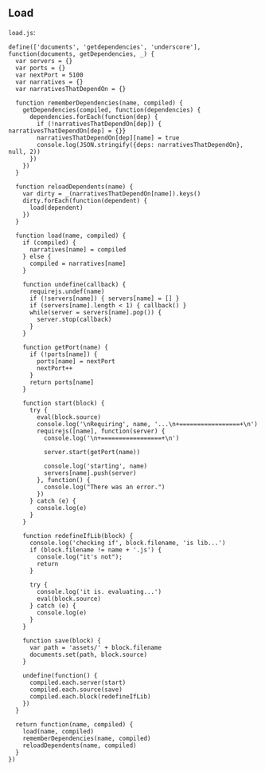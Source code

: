 Load
----

`load.js`:


    define(['documents', 'getdependencies', 'underscore'], function(documents, getDependencies, _) {
      var servers = {}
      var ports = {}
      var nextPort = 5100
      var narratives = {}
      var narrativesThatDependOn = {}

      function rememberDependencies(name, compiled) {
        getDependencies(compiled, function(dependencies) {
          dependencies.forEach(function(dep) {
            if (!narrativesThatDependOn[dep]) { narrativesThatDependOn[dep] = {}}
            narrativesThatDependOn[dep][name] = true
            console.log(JSON.stringify({deps: narrativesThatDependOn}, null, 2))
          })
        })
      }

      function reloadDependents(name) {
        var dirty = _(narrativesThatDependOn[name]).keys()
        dirty.forEach(function(dependent) {
          load(dependent)
        })
      }
      
      function load(name, compiled) {
        if (compiled) {
          narratives[name] = compiled
        } else {
          compiled = narratives[name]
        }

        function undefine(callback) {
          requirejs.undef(name)
          if (!servers[name]) { servers[name] = [] }
          if (servers[name].length < 1) { callback() }
          while(server = servers[name].pop()) {
            server.stop(callback)
          }
        }

        function getPort(name) {
          if (!ports[name]) {
            ports[name] = nextPort
            nextPort++
          }
          return ports[name]
        }

        function start(block) {
          try {
            eval(block.source)
            console.log('\nRequiring', name, '...\n+=================+\n')
            requirejs([name], function(server) {
              console.log('\n+=================+\n')

              server.start(getPort(name))

              console.log('starting', name)
              servers[name].push(server)
            }, function() {
              console.log("There was an error.")
            })
          } catch (e) {
            console.log(e)
          }
        }

        function redefineIfLib(block) {
          console.log('checking if', block.filename, 'is lib...')
          if (block.filename != name + '.js') { 
            console.log("it's not");
            return 
          }

          try {
            console.log('it is. evaluating...')
            eval(block.source)
          } catch (e) {
            console.log(e)
          }
        }

        function save(block) {
          var path = 'assets/' + block.filename
          documents.set(path, block.source)
        }

        undefine(function() {
          compiled.each.server(start)
          compiled.each.source(save)
          compiled.each.block(redefineIfLib)
        })
      }

      return function(name, compiled) {
        load(name, compiled)
        rememberDependencies(name, compiled)
        reloadDependents(name, compiled)
      }
    })
